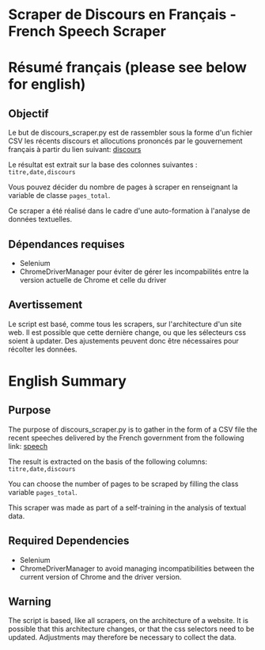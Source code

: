 # Scraper de Discours en Français - French Speech Scraper 

# Résumé français (please see below for english)

## Objectif
Le but de discours_scraper.py est de rassembler sous la forme d'un fichier CSV les récents discours et allocutions prononcés par le gouvernement français à partir du lien suivant: [discours](https://www.vie-publique.fr/discours)

Le résultat est extrait sur la base des colonnes suivantes : 
```titre,date,discours```

Vous pouvez décider du nombre de pages à scraper en renseignant la variable de classe ```pages_total```.

Ce scraper a été réalisé dans le cadre d'une auto-formation à l'analyse de données textuelles.


## Dépendances requises

* Selenium
* ChromeDriverManager pour éviter de gérer les incompabilités entre la version actuelle de Chrome et celle du driver 

## Avertissement

Le script est basé, comme tous les scrapers, sur l'architecture d'un site web. Il est possible que cette dernière change, ou que les sélecteurs css soient à updater. Des ajustements peuvent donc être nécessaires pour récolter les données.

# English Summary

## Purpose

The purpose of discours_scraper.py is to gather in the form of a CSV file the recent speeches delivered by the French government from the following link: [speech](https://www.vie-publique.fr/discours)

The result is extracted on the basis of the following columns: 
```titre,date,discours```

You can choose the number of pages to be scraped by filling the class variable ```pages_total```.

This scraper was made as part of a self-training in the analysis of textual data.


## Required Dependencies

* Selenium
* ChromeDriverManager to avoid managing incompatibilities between the current version of Chrome and the driver version. 

## Warning

The script is based, like all scrapers, on the architecture of a website. It is possible that this architecture changes, or that the css selectors need to be updated. Adjustments may therefore be necessary to collect the data.


